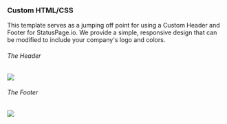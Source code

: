 ### Custom HTML/CSS

This template serves as a jumping off point for using a Custom Header and Footer for StatusPage.io. We provide a simple, responsive design that can be modified to include your company's logo and colors.

###### The Header
![](https://statuspage-kb.s3.amazonaws.com/custom-html-css/custom-header.png)

###### The Footer
![](https://statuspage-kb.s3.amazonaws.com/custom-html-css/custom-footer.png)